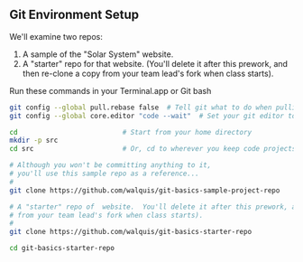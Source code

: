 ## Git Environment Setup
We'll examine two repos:
1. A sample of the "Solar System" website.
1. A "starter" repo for that website.  (You'll delete it after this prework, and then re-clone a copy from your team lead's fork when class starts).

Run these commands in your Terminal.app or Git bash
```bash
git config --global pull.rebase false  # Tell git what to do when pulling
git config --global core.editor "code --wait"  # Set your git editor to vscode

cd                          # Start from your home directory
mkdir -p src
cd src                      # Or, cd to wherever you keep code projects

# Although you won't be committing anything to it, 
# you'll use this sample repo as a reference...
#
git clone https://github.com/walquis/git-basics-sample-project-repo

# A "starter" repo of  website.  You'll delete it after this prework, and then re-clone 
# from your team lead's fork when class starts).
#
git clone https://github.com/walquis/git-basics-starter-repo

cd git-basics-starter-repo
```

